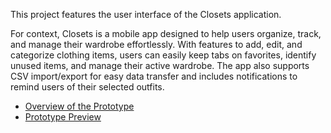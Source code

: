 This project features the user interface of the Closets application.

For context, Closets is a mobile app designed to help users organize, track, and manage their wardrobe effortlessly. With features to add, edit, and categorize clothing items, users can easily keep tabs on favorites, identify unused items, and manage their active wardrobe. The app also supports CSV import/export for easy data transfer and includes notifications to remind users of their selected outfits.

- [Overview of the Prototype](https://www.figma.com/design/xs2ihBLoCt71dYNlJSlgfX/Closets-Prototype?node-id=0-1&node-type=canvas)
- [Prototype Preview](https://www.figma.com/proto/xnRm3lXS9RBB5BmrtUCDbA/Closets-Prototype?t=l8wIQ51g2mNTdpuf-0&scaling=scale-down&content-scaling=fixed&page-id=0:1&node-id=39-139&starting-point-node-id=66:2)
